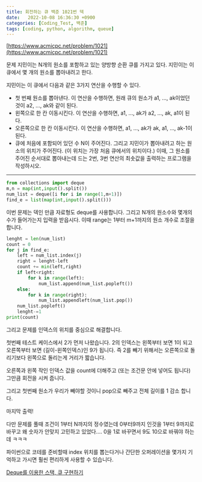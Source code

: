 ```yaml
---
title: 회전하는 큐 백준 1021번 덱
date:   2022-10-08 16:36:30 +0900
categories: [Coding_Test, 백준]
tags: [coding, python, algorithm, queue]
---
```


[https://www.acmicpc.net/problem/1021](https://www.acmicpc.net/problem/1021)

문제
지민이는 N개의 원소를 포함하고 있는 양방향 순환 큐를 가지고 있다. 지민이는 이 큐에서 몇 개의 원소를 뽑아내려고 한다.

지민이는 이 큐에서 다음과 같은 3가지 연산을 수행할 수 있다.

* 첫 번째 원소를 뽑아낸다. 이 연산을 수행하면, 원래 큐의 원소가 a1, ..., ak이었던 것이 a2, ..., ak와 같이 된다.  
* 왼쪽으로 한 칸 이동시킨다. 이 연산을 수행하면, a1, ..., ak가 a2, ..., ak, a1이 된다.  
* 오른쪽으로 한 칸 이동시킨다. 이 연산을 수행하면, a1, ..., ak가 ak, a1, ..., ak-1이 된다.  
* 큐에 처음에 포함되어 있던 수 N이 주어진다. 그리고 지민이가 뽑아내려고 하는 원소의 위치가 주어진다. (이 위치는 가장 처음 큐에서의 위치이다.) 이때, 그 원소를 주어진 순서대로 뽑아내는데 드는 2번, 3번 연산의 최솟값을 출력하는 프로그램을 작성하시오.  

---

```py
from collections import deque
m,n = map(int,input().split())
num_list = deque([i for i in range(1,m+1)])
find_e = list(map(int,input().split()))
```

이번 문제는 덱인 만큼 자료형도 deque를 사용합니다. 그리고 N개의 원소수와 몇개의 수가 들어가는지 입력을 받읍시다. 이때 range는 1부터 m+1까지의 원소 개수로 조절을 합니다.

```py
lenght = len(num_list)
count = 0
for j in find_e:
    left = num_list.index(j)
    right = lenght-left
    count += min(left,right)
    if left<right:
        for k in range(left):
            num_list.append(num_list.popleft())
    else:
        for k in range(right):
            num_list.appendleft(num_list.pop())
    num_list.popleft()
    lenght-=1
print(count)
```

그리고 문제를 인덱스의 위치를 중심으로 해결합니다.

첫번째 테스트 케이스에서 2가 먼저 나왔습니다. 2의 인덱스는 왼쪽부터 보면 1이 되고 오른쪽부터 보면 (길이-왼쪽인덱스)인 9가 됩니다. 즉 2를 빼기 위해서는 오른쪽으로 돌리기보다 왼쪽으로 돌리는게 거리가 짧습니다.

오른쪽과 왼쪽 작인 인덱스 값을 count에 더해주고 (또는 조건문 안에 넣어도 됩니다) 그만큼 회전을 시켜 줍니다.

그리고 첫번째 원소가 우리가 빼야할 것이니 pop으로 빼주고 전체 길이를 1 감소 합니다.

마지막 출력!

다만 문제를 풀때 조건이 1부터 N까지의 정수였는데 0부터9까지 인것을 1부터 9까지로 바꾸고 왜 숫자가 안맞지 고민하고 있었다.... 0을 1로 바꾸면서 9도 10으로 바꿔야 하는데 ㅋㅋㅋ

파이썬으로 코테를 준비할때 index 위치를 뽑는다거나 간단한 오퍼레이션을 몇가지 기억하고 가시면 훨씬 편리하게 사용할 수 있습니다.

[Deque를 이용한 스택, 큐 구현하기](https://jeong-daniel.github.io/posts/Deque%EB%A5%BC-%EC%9D%B4%EC%9A%A9%ED%95%9C-%EC%8A%A4%ED%83%9D,-%ED%81%90-%EA%B5%AC%ED%98%84%ED%95%98%EA%B8%B0/)